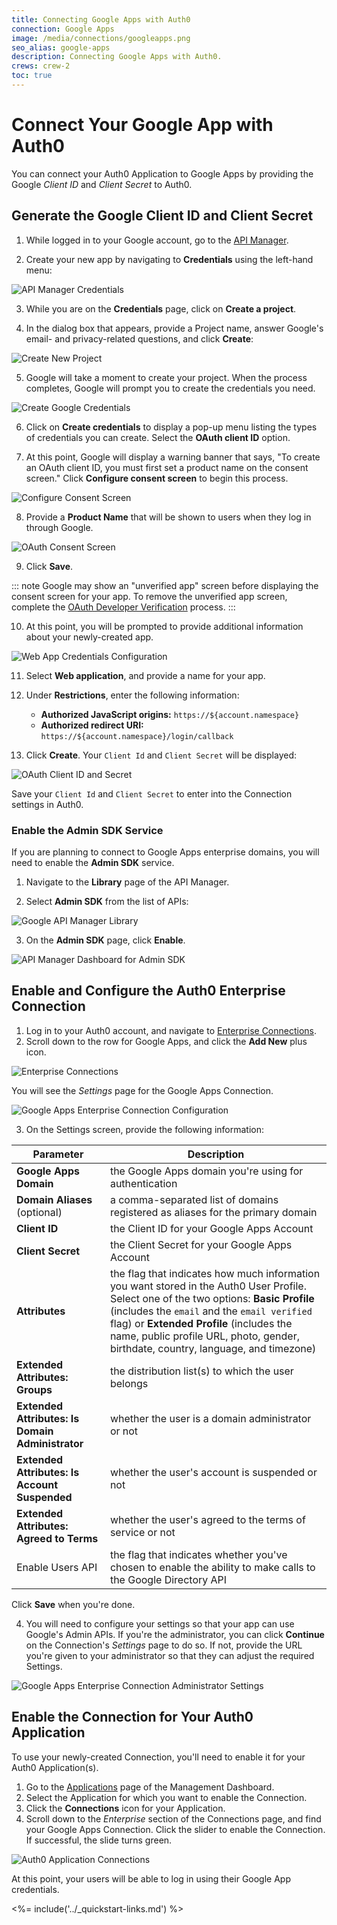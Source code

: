 ```yaml
---
title: Connecting Google Apps with Auth0
connection: Google Apps
image: /media/connections/googleapps.png
seo_alias: google-apps
description: Connecting Google Apps with Auth0.
crews: crew-2
toc: true
---
```


# Connect Your Google App with Auth0

You can connect your Auth0 Application to Google Apps by providing the Google *Client ID* and *Client Secret* to Auth0.

## Generate the Google Client ID and Client Secret

1. While logged in to your Google account, go to the [API Manager](https://console.developers.google.com/projectselector/apis/credentials).

2. Create your new app by navigating to **Credentials** using the left-hand menu:

  ![API Manager Credentials](/media/articles/connections/social/google/credentials.png)

3. While you are on the **Credentials** page, click on **Create a project**.

4. In the dialog box that appears, provide a Project name, answer Google's email- and privacy-related questions, and click **Create**:

  ![Create New Project](/media/articles/connections/social/google/create-new-project.png)

5. Google will take a moment to create your project. When the process completes, Google will prompt you to create the credentials you need.

  ![Create Google Credentials](/media/articles/connections/social/google/create-credentials.png)

6. Click on **Create credentials** to display a pop-up menu listing the types of credentials you can create. Select the **OAuth client ID** option.

7. At this point, Google will display a warning banner that says, "To create an OAuth client ID, you must first set a product name on the consent screen." Click **Configure consent screen** to begin this process.

  ![Configure Consent Screen](/media/articles/connections/social/google/create-client-id.png)

8. Provide a **Product Name** that will be shown to users when they log in through Google.

  ![OAuth Consent Screen](/media/articles/connections/social/google/oauth-consent-screen.png)

9. Click **Save**.

::: note
Google may show an "unverified app" screen before displaying the consent screen for your app. To remove the unverified app screen, complete the [OAuth Developer Verification](https://support.google.com/code/contact/oauth_app_verification) process.
:::

10. At this point, you will be prompted to provide additional information about your newly-created app.

  ![Web App Credentials Configuration](/media/articles/connections/social/google/create-client-id-config.png)

11. Select **Web application**, and provide a name for your app.

12. Under **Restrictions**, enter the following information:

    * **Authorized JavaScript origins:** `https://${account.namespace}`
    * **Authorized redirect URI:** `https://${account.namespace}/login/callback`

13. Click **Create**. Your `Client Id` and `Client Secret` will be displayed:

  ![OAuth Client ID and Secret](/media/articles/connections/social/google/oauth-client-info.png)

  Save your `Client Id` and `Client Secret` to enter into the Connection settings in Auth0.

### Enable the Admin SDK Service

If you are planning to connect to Google Apps enterprise domains, you will need to enable the **Admin SDK** service.

1. Navigate to the **Library** page of the API Manager.

2. Select **Admin SDK** from the list of APIs:

  ![Google API Manager Library](/media/articles/connections/social/google/api-manager-library.png)

3. On the **Admin SDK** page, click **Enable**.

  ![API Manager Dashboard for Admin SDK](/media/articles/connections/social/google/enable-admin-sdk.png)

## Enable and Configure the Auth0 Enterprise Connection

1. Log in to your Auth0 account, and navigate to [Enterprise Connections](${manage_url}/#/connections/enterprise).
2. Scroll down to the row for Google Apps, and click the **Add New** plus icon.

  ![Enterprise Connections](/media/articles/connections/enterprise/google/enterprise-connections.png)

  You will see the *Settings* page for the Google Apps Connection.

  ![Google Apps Enterprise Connection Configuration](/media/articles/connections/enterprise/google/google-apps-connection-settings.png)

3. On the Settings screen, provide the following information:

| Parameter | Description |
| - | - |
| **Google Apps Domain** | the Google Apps domain you're using for authentication |
| **Domain Aliases** (optional) | a comma-separated list of domains registered as aliases for the primary domain |
| **Client ID** | the Client ID for your Google Apps Account |
| **Client Secret** | the Client Secret for your Google Apps Account |
| **Attributes** | the flag that indicates how much information you want stored in the Auth0 User Profile. Select one of the two options: **Basic Profile** (includes the `email` and the `email verified` flag) or **Extended Profile** (includes the name, public profile URL, photo, gender, birthdate, country, language, and timezone) |
| **Extended Attributes: Groups** | the distribution list(s) to which the user belongs |
| **Extended Attributes: Is Domain Administrator** | whether the user is a domain administrator or not |
| **Extended Attributes: Is Account Suspended**  | whether the user's account is suspended or not |
| **Extended Attributes: Agreed to Terms** | whether the user's agreed to the terms of service or not |
| Enable Users API | the flag that indicates whether you've chosen to enable the ability to make calls to the Google Directory API |

Click **Save** when you're done.

4. You will need to configure your settings so that your app can use Google's Admin APIs. If you're the administrator, you can click **Continue** on the Connection's *Settings* page to do so. If not, provide the URL you're given to your administrator so that they can adjust the required Settings.

  ![Google Apps Enterprise Connection Administrator Settings](/media/articles/connections/enterprise/google/config-settings.png)

## Enable the Connection for Your Auth0 Application

To use your newly-created Connection, you'll need to enable it for your Auth0 Application(s).

1. Go to the [Applications](${manage_url}/#/applications) page of the Management Dashboard.
2. Select the Application for which you want to enable the Connection.
3. Click the **Connections** icon for your Application.
4. Scroll down to the *Enterprise* section of the Connections page, and find your Google Apps Connection. Click the slider to enable the Connection. If successful, the slide turns green.

![Auth0 Application Connections](/media/articles/connections/enterprise/google/client-connection.png)

At this point, your users will be able to log in using their Google App credentials.

<%= include('../_quickstart-links.md') %>
